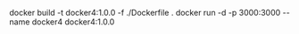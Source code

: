docker build -t docker4:1.0.0 -f ./Dockerfile .
docker run -d -p 3000:3000 --name docker4 docker4:1.0.0
